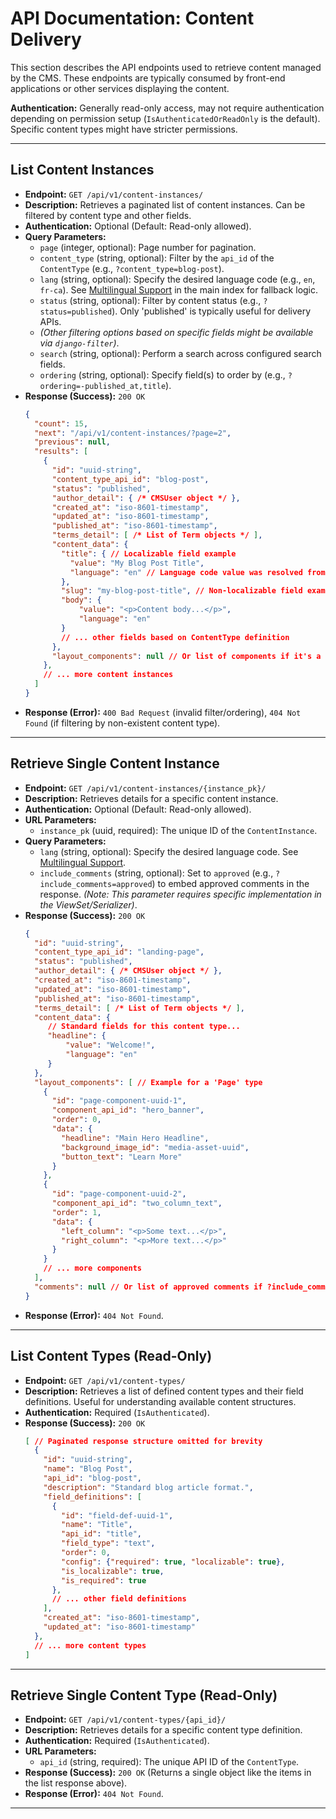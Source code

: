 # API Documentation: Content Delivery

This section describes the API endpoints used to retrieve content managed by the CMS. These endpoints are typically consumed by front-end applications or other services displaying the content.

**Authentication:** Generally read-only access, may not require authentication depending on permission setup (`IsAuthenticatedOrReadOnly` is the default). Specific content types might have stricter permissions.

---

## List Content Instances

*   **Endpoint:** `GET /api/v1/content-instances/`
*   **Description:** Retrieves a paginated list of content instances. Can be filtered by content type and other fields.
*   **Authentication:** Optional (Default: Read-only allowed).
*   **Query Parameters:**
    *   `page` (integer, optional): Page number for pagination.
    *   `content_type` (string, optional): Filter by the `api_id` of the `ContentType` (e.g., `?content_type=blog-post`).
    *   `lang` (string, optional): Specify the desired language code (e.g., `en`, `fr-ca`). See [Multilingual Support](#multilingual-support) in the main index for fallback logic.
    *   `status` (string, optional): Filter by content status (e.g., `?status=published`). Only 'published' is typically useful for delivery APIs.
    *   *(Other filtering options based on specific fields might be available via `django-filter`)*.
    *   `search` (string, optional): Perform a search across configured search fields.
    *   `ordering` (string, optional): Specify field(s) to order by (e.g., `?ordering=-published_at,title`).
*   **Response (Success):** `200 OK`
    ```json
    {
      "count": 15,
      "next": "/api/v1/content-instances/?page=2",
      "previous": null,
      "results": [
        {
          "id": "uuid-string",
          "content_type_api_id": "blog-post",
          "status": "published",
          "author_detail": { /* CMSUser object */ },
          "created_at": "iso-8601-timestamp",
          "updated_at": "iso-8601-timestamp",
          "published_at": "iso-8601-timestamp",
          "terms_detail": [ /* List of Term objects */ ],
          "content_data": {
            "title": { // Localizable field example
              "value": "My Blog Post Title",
              "language": "en" // Language code value was resolved from
            },
            "slug": "my-blog-post-title", // Non-localizable field example
            "body": {
                "value": "<p>Content body...</p>",
                "language": "en"
            }
            // ... other fields based on ContentType definition
          },
          "layout_components": null // Or list of components if it's a page type
        },
        // ... more content instances
      ]
    }
    ```
*   **Response (Error):** `400 Bad Request` (invalid filter/ordering), `404 Not Found` (if filtering by non-existent content type).

---

## Retrieve Single Content Instance

*   **Endpoint:** `GET /api/v1/content-instances/{instance_pk}/`
*   **Description:** Retrieves details for a specific content instance.
*   **Authentication:** Optional (Default: Read-only allowed).
*   **URL Parameters:**
    *   `instance_pk` (uuid, required): The unique ID of the `ContentInstance`.
*   **Query Parameters:**
    *   `lang` (string, optional): Specify the desired language code. See [Multilingual Support](#multilingual-support).
    *   `include_comments` (string, optional): Set to `approved` (e.g., `?include_comments=approved`) to embed approved comments in the response. *(Note: This parameter requires specific implementation in the ViewSet/Serializer)*.
*   **Response (Success):** `200 OK`
    ```json
    {
      "id": "uuid-string",
      "content_type_api_id": "landing-page",
      "status": "published",
      "author_detail": { /* CMSUser object */ },
      "created_at": "iso-8601-timestamp",
      "updated_at": "iso-8601-timestamp",
      "published_at": "iso-8601-timestamp",
      "terms_detail": [ /* List of Term objects */ ],
      "content_data": {
         // Standard fields for this content type...
         "headline": {
             "value": "Welcome!",
             "language": "en"
         }
      },
      "layout_components": [ // Example for a 'Page' type
        {
          "id": "page-component-uuid-1",
          "component_api_id": "hero_banner",
          "order": 0,
          "data": {
            "headline": "Main Hero Headline",
            "background_image_id": "media-asset-uuid",
            "button_text": "Learn More"
          }
        },
        {
          "id": "page-component-uuid-2",
          "component_api_id": "two_column_text",
          "order": 1,
          "data": {
            "left_column": "<p>Some text...</p>",
            "right_column": "<p>More text...</p>"
          }
        }
        // ... more components
      ],
      "comments": null // Or list of approved comments if ?include_comments=approved
    }
    ```
*   **Response (Error):** `404 Not Found`.

---

## List Content Types (Read-Only)

*   **Endpoint:** `GET /api/v1/content-types/`
*   **Description:** Retrieves a list of defined content types and their field definitions. Useful for understanding available content structures.
*   **Authentication:** Required (`IsAuthenticated`).
*   **Response (Success):** `200 OK`
    ```json
    [ // Paginated response structure omitted for brevity
      {
        "id": "uuid-string",
        "name": "Blog Post",
        "api_id": "blog-post",
        "description": "Standard blog article format.",
        "field_definitions": [
          {
            "id": "field-def-uuid-1",
            "name": "Title",
            "api_id": "title",
            "field_type": "text",
            "order": 0,
            "config": {"required": true, "localizable": true},
            "is_localizable": true,
            "is_required": true
          },
          // ... other field definitions
        ],
        "created_at": "iso-8601-timestamp",
        "updated_at": "iso-8601-timestamp"
      },
      // ... more content types
    ]
    ```

---

## Retrieve Single Content Type (Read-Only)

*   **Endpoint:** `GET /api/v1/content-types/{api_id}/`
*   **Description:** Retrieves details for a specific content type definition.
*   **Authentication:** Required (`IsAuthenticated`).
*   **URL Parameters:**
    *   `api_id` (string, required): The unique API ID of the `ContentType`.
*   **Response (Success):** `200 OK` (Returns a single object like the items in the list response above).
*   **Response (Error):** `404 Not Found`.

---